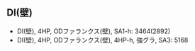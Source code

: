 ## DI(壁)

- DI(壁), 4HP, ODファランクス(壁), SA1-h: 3464(2892)
- DI(壁), 4HP, ODファランクス(壁), 4HP-h, 強グラ, SA3: 5168
